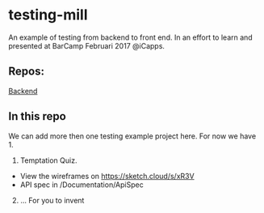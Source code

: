 # testing-mill
An example of testing from backend to front end. In an effort to learn and presented at BarCamp Februari 2017
 @iCapps.

 ## Repos:

 [Backend](https://github.com/icapps/testing-mill-backend)

 ## In this repo
 We can add more then one testing example project here. For now we have 1.

 1. Temptation Quiz.
   * View the wireframes on https://sketch.cloud/s/xR3V
   * API spec in /Documentation/ApiSpec
 2. ... For you to invent
